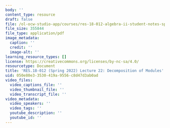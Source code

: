 ```yaml
---
body: ''
content_type: resource
draft: false
file: /ol-ocw-studio-app/courses/res-18-012-algebra-ii-student-notes-spring-2022/mit18_702s22_lec22.pdf
file_size: 355844
file_type: application/pdf
image_metadata:
  caption: ''
  credit: ''
  image-alt: ''
learning_resource_types: []
license: https://creativecommons.org/licenses/by-nc-sa/4.0/
resourcetype: Document
title: 'RES.18-012 (Spring 2022) Lecture 22: Decomposition of Modules'
uid: 050e80e3-3530-419a-9556-c8d47d3ab0ad
video_files:
  video_captions_file: ''
  video_thumbnail_file: ''
  video_transcript_file: ''
video_metadata:
  video_speakers: ''
  video_tags: ''
  youtube_description: ''
  youtube_id: ''
---
```

